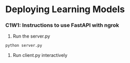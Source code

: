 # Deploying Learning Models 

### C1W1: Instructions to use FastAPI with ngrok  
1. Run the server.py
```bash
python server.py
```
1. Run client.py interactively